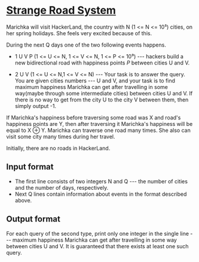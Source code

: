 # [Strange Road System][link]

Marichka will visit HackerLand, the country with N (1 <= N <= 10⁵) cities, on her spring holidays. She feels very excited because of this.

During the next Q days one of the two following events happens.

- 1 U V P (1 <= U <= N, 1 <= V <= N, 1 <= P <= 10⁹) --- hackers build a new bidirectional road with happiness points $P$ between cities U and V.

- 2 U V (1 <= U <= N,1 <= V <= N) --- Your task is to answer the query. You are given cities numbers --- U and V, and your task is to find maximum happiness Marichka can get after travelling in some way(maybe through some intermediate cities) between cities U and V. If there is no way to get from the city U to the city V between them, then simply output -1.

If Marichka's happiness before traversing some road was X and road's happiness points are Y, then after traversing it Marichka's happiness will be equal to X ⊕ Y. Marichka can traverse one road many times. She also can visit some city many times during her travel.

Initially, there are no roads in HackerLand.

## Input format

- The first line consists of two integers N and Q --- the number of cities and the number of days, respectively.
- Next Q lines contain information about events in the format described above.

## Output format

For each query of the second type, print only one integer in the single line --- maximum happiness Marichka can get after travelling in some way between cities U and V. It is guaranteed that there exists at least one such query.

[link]: https://www.hackerearth.com/practice/data-structures/disjoint-data-strutures/basics-of-disjoint-data-structures/practice-problems/algorithm/strange-road-system-5094b65a/
